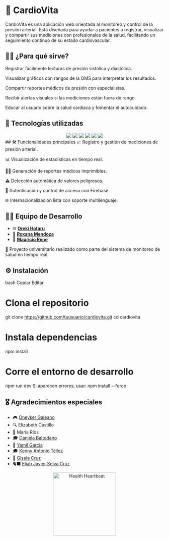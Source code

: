 # 💓 CardioVita
CardioVita es una aplicación web orientada al monitoreo y control de la presión arterial. Está diseñada para ayudar a pacientes a registrar, visualizar y compartir sus mediciones con profesionales de la salud, facilitando un seguimiento continuo de su estado cardiovascular.

## 👩‍⚕️ ¿Para qué sirve?
Registrar fácilmente lecturas de presión sistólica y diastólica.

Visualizar gráficos con rangos de la OMS para interpretar los resultados.

Compartir reportes médicos de presión con especialistas.

Recibir alertas visuales si las mediciones están fuera de rango.

Educar al usuario sobre la salud cardíaca y fomentar el autocuidado.

## 🧠 Tecnologías utilizadas

<div align="center"> <img src="https://img.shields.io/badge/React-20232A?style=for-the-badge&logo=react&logoColor=61DAFB" /> <img src="https://img.shields.io/badge/Vite-646CFF?style=for-the-badge&logo=vite&logoColor=white" /> <img src="https://img.shields.io/badge/Bootstrap-7952B3?style=for-the-badge&logo=bootstrap&logoColor=white" /> <img src="https://img.shields.io/badge/Firebase-FFCA28?style=for-the-badge&logo=firebase&logoColor=black" /> <img src="https://img.shields.io/badge/Jest-C21325?style=for-the-badge&logo=jest&logoColor=white" /> <img src="https://img.shields.io/badge/Google%20Analytics-E37400?style=for-the-badge&logo=googleanalytics&logoColor=white" /> </div>
##  🛠 Funcionalidades principales
📈 Registro y gestión de mediciones de presión arterial.

📊 Visualización de estadísticas en tiempo real.

🧑‍⚕️ Generación de reportes médicos imprimibles.

⚠️ Detección automática de valores peligrosos.

🔐 Autenticación y control de acceso con Firebase.

🌐 Internacionalización lista con soporte multilenguaje.

## 👨‍💻 Equipo de Desarrollo

- 🌐 [**Oreki Hotaru**](https://github.com/BrayanMontenegro) 
- 🧪 [**Roxana Mendoza**](https://github.com/Rocsanmenz)
- 🦦 [**Mauricio Rene**](https://github.com/Mauriciorene) 

🔬 Proyecto universitario realizado como parte del sistema de monitoreo de salud en tiempo real.

## ⚙️ Instalación

bash
Copiar
Editar
# Clona el repositorio
git clone https://github.com/tuusuario/cardiovita.git
cd cardiovita

# Instala dependencias
npm install

# Corre el entorno de desarrollo
npm run dev
Si aparecen errores, usar: npm install --force

## 🎖️ Agradecimientos especiales

- 🎮 [Oneyker Galeano](https://github.com/Oneyker21)
- 🔍 Elizabeth Castillo
- 🧭 María Ríos
- 🎓 [Daniela Baltodano](https://github.com/DanielaBaltodano)
- 🚀 [Yamil Garcia](https://github.com/Yamilgarcia) 
- 🎓 [Kenny Antonio Téllez](https://github.com/Atkenny)
- 🚀 [Gisela Cruz](https://github.com/Gisela3876) 
- 🐈‍⬛ [Eliab Javier Selva Cruz](https://github.com/eliabjselvacruz)

  
<div align="center"> <img src="https://media.tenor.com/k-WEhyqQGkgAAAAC/heart-beat-health.gif" width="200" alt="Health Heartbeat" /> </div>
